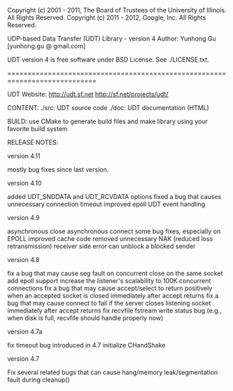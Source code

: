 Copyright (c) 2001 - 2011, The Board of Trustees of the University of Illinois.
All Rights Reserved.
Copyright (c) 2011 - 2012, Google, Inc. All Rights Reserved.

UDP-based Data Transfer (UDT) Library - version 4
Author: Yunhong Gu [yunhong.gu @ gmail.com]

UDT version 4 is free software under BSD License. See ./LICENSE.txt.

============================================================================

UDT Website:
http://udt.sf.net
http://sf.net/projects/udt/ 

CONTENT: 
./src:     UDT source code 
./doc:     UDT documentation (HTML)

BUILD:
use CMake to generate build files and make library using your favorite build system

RELEASE NOTES:

version 4.11

mostly bug fixes since last version.

version 4.10

added UDT_SNDDATA and UDT_RCVDATA options
fixed a bug that causes unnecessary connection timeout
improved epoll UDT event handling

version 4.9

asynchronous close
asynchronous connect
some bug fixes, especially on EPOLL
improved cache code
removed unnecessary NAK (reduced loss retransmission)
receiver side error can unblock a blocked sender

version 4.8

fix a bug that may cause seg fault on concurrent close on the same socket
add epoll support
increase the listener's scalability to 100K concurrent connections
fix a bug that may cause accept/select to return positively when an accepted socket is closed immediately after accept returns
fix a bug that may cause connect to fail if the server closes listening socket immediately after accept returns
fix recvfile fstream write status bug (e.g., when disk is full, recvfile should handle properly now)

version 4.7a

fix timeout bug introduced in 4.7
initialize CHandShake

version 4.7

Fix several related bugs that can cause hang/memory leak/segmentation fault during cleanup()